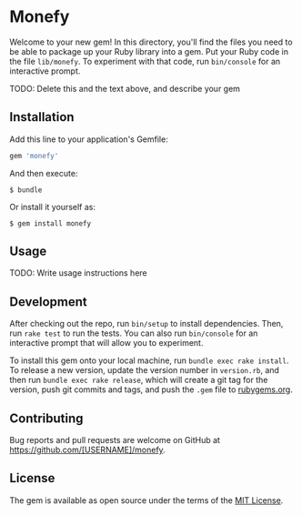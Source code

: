 # Monefy

Welcome to your new gem! In this directory, you'll find the files you need to be able to package up your Ruby library into a gem. Put your Ruby code in the file `lib/monefy`. To experiment with that code, run `bin/console` for an interactive prompt.

TODO: Delete this and the text above, and describe your gem

## Installation

Add this line to your application's Gemfile:

```ruby
gem 'monefy'
```

And then execute:

    $ bundle

Or install it yourself as:

    $ gem install monefy

## Usage

TODO: Write usage instructions here

## Development

After checking out the repo, run `bin/setup` to install dependencies. Then, run `rake test` to run the tests. You can also run `bin/console` for an interactive prompt that will allow you to experiment.

To install this gem onto your local machine, run `bundle exec rake install`. To release a new version, update the version number in `version.rb`, and then run `bundle exec rake release`, which will create a git tag for the version, push git commits and tags, and push the `.gem` file to [rubygems.org](https://rubygems.org).

## Contributing

Bug reports and pull requests are welcome on GitHub at https://github.com/[USERNAME]/monefy.

## License

The gem is available as open source under the terms of the [MIT License](http://opensource.org/licenses/MIT).
